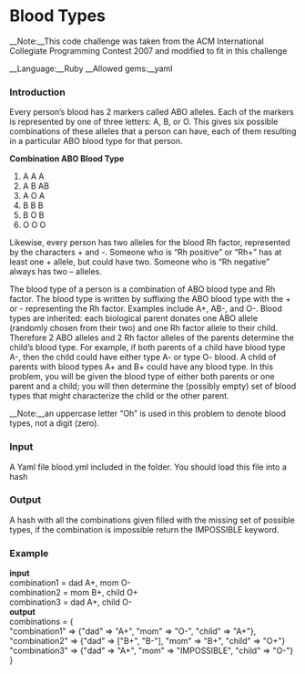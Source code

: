 Blood Types
===========

__Note:__This code challenge was taken from the ACM International Collegiate Programming Contest 2007 and modified to fit in this challenge

__Language:__Ruby
__Allowed gems:__yaml
### Introduction
Every person’s blood has 2 markers called ABO alleles. Each of the markers is represented by one of three
letters: A, B, or O. This gives six possible combinations of these alleles that a person can have, each of them
resulting in a particular ABO blood type for that person.

__Combination ABO Blood Type__

1.  A  A  A
2.  A  B  AB
3.  A  O  A
4.  B  B  B
5.  B  O  B
6.  O  O  O

Likewise, every person has two alleles for the blood Rh factor, represented by the characters + and -. Someone
who is “Rh positive” or “Rh+” has at least one + allele, but could have two. Someone who is “Rh negative”
always has two – alleles.

The blood type of a person is a combination of ABO blood type and Rh factor. The blood type is written by
suffixing the ABO blood type with the + or - representing the Rh factor. Examples include A+, AB-, and O-.
Blood types are inherited: each biological parent donates one ABO allele (randomly chosen from their two) and
one Rh factor allele to their child. Therefore 2 ABO alleles and 2 Rh factor alleles of the parents determine the
child’s blood type. For example, if both parents of a child have blood type A-, then the child could have either
type A- or type O- blood. A child of parents with blood types A+ and B+ could have any blood type.
In this problem, you will be given the blood type of either both parents or one parent and a child; you will then
determine the (possibly empty) set of blood types that might characterize the child or the other parent.

__Note:__an uppercase letter “Oh” is used in this problem to denote blood types, not a digit (zero).


### Input
A Yaml file blood.yml included in the folder. You should load this file into a hash

### Output
A hash with all the combinations given filled with the missing set of possible types, if the combination is impossible
return the IMPOSSIBLE keyword.

### Example

__input__<br />
combination1 = dad A+, mom O-<br />
combination2 = mom B+, child O+<br />
combination3 = dad A+, child O-<br />
__output__<br />
combinations = {<br />
  "combination1" => {"dad" => "A+", "mom" => "O-", "child" => "A+"},<br />
  "combination2" => {"dad" => ["B+", "B-"], "mom" => "B+", "child" => "O+"}<br />
  "combination3" => {"dad" => "A+", "mom" => "IMPOSSIBLE", "child" => "O-"}<br />
}

